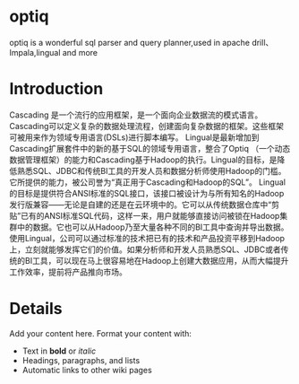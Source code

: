 # optiq

optiq is a wonderful sql parser and query planner,used in apache drill、Impala,lingual and more
# Introduction #

Cascading 是一个流行的应用框架，是一个面向企业数据流的模式语言。Cascading可以定义复杂的数据处理流程，创建面向复杂数据的框架。这些框架可被用来作为领域专用语言(DSLs)进行脚本编写。
Lingual是最新增加到Cascading扩展套件中的新的基于SQL的领域专用语言，整合了Optiq （一个动态数据管理框架）的能力和Cascading基于Hadoop的执行。Lingual的目标，是降低熟悉SQL、JDBC和传统BI工具的开发人员和数据分析师使用Hadoop的门槛。它所提供的能力，被公司誉为“真正用于Cascading和Hadoop的SQL”。
Lingual的目标是提供符合ANSI标准的SQL接口，该接口被设计为与所有知名的Hadoop发行版兼容——无论是自建的还是在云环境中的。它可以从传统数据仓库中“剪贴”已有的ANSI标准SQL代码，这样一来，用户就能够直接访问被锁在Hadoop集群中的数据。它也可以从Hadoop乃至大量各种不同的BI工具中查询并导出数据。
使用Lingual，公司可以通过标准的技术把已有的技术和产品投资平移到Hadoop上，立刻就能够发挥它们的价值。如果分析师和开发人员熟悉SQL、JDBC或者传统的BI工具，可以现在马上很容易地在Hadoop上创建大数据应用，从而大幅提升工作效率，提前将产品推向市场。

# Details #

Add your content here.  Format your content with:
  * Text in **bold** or _italic_
  * Headings, paragraphs, and lists
  * Automatic links to other wiki pages